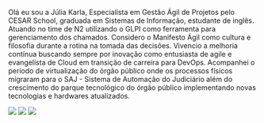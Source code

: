 Olá eu sou a Júlia Karla,
Especialista em Gestão Ágil de Projetos pelo CESAR School, graduada em Sistemas de Informação, estudante de inglês. Atuando no time de N2 utilizando o GLPI como ferramenta para gerenciamento dos chamados. 
Considero o Manifesto Ágil como cultura e filosofia durante a rotina na tomada das decisões. Vivencio a melhoria contínua buscando sempre por inovação como entusiasta de agile e evangelista de Cloud em transição de carreira para DevOps.
Acompanhei o período de virtualização do órgão público onde os processos físicos migraram para o SAJ - Sistema de Automação do Judiciário além do crescimento do parque tecnológico do órgão público implementando novas tecnologias e hardwares atualizados. 

<div> 
    <a href="https://instagram.com/jk_juliakarl" target="_blank"><img src="https://img.shields.io/badge/-Instagram-%23E4405F?style=for-the-badge&logo=instagram&logoColor=white" target="_blank"></a>
 	   <a href = "mailto:juliakarla@gmail.com"><img src="https://img.shields.io/badge/-Gmail-%23333?style=for-the-badge&logo=gmail&logoColor=white" target="_blank"></a>
  <a href="https://www.linkedin.com/in/juliakarla" target="_blank"><img src="https://img.shields.io/badge/-LinkedIn-%230077B5?style=for-the-badge&logo=linkedin&logoColor=white" target="_blank"></a> 
  
</div>
